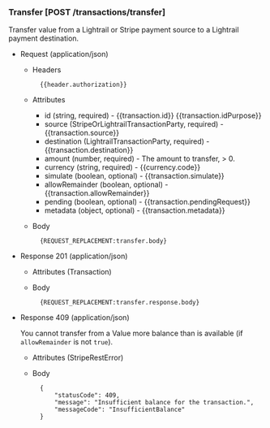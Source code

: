 ### Transfer [POST /transactions/transfer]

Transfer value from a Lightrail or Stripe payment source to a Lightrail payment destination.

+ Request (application/json)

    + Headers
    
            {{header.authorization}}

    + Attributes
        + id (string, required) - {{transaction.id}}  {{transaction.idPurpose}}
        + source (StripeOrLightrailTransactionParty, required) - {{transaction.source}}
        + destination (LightrailTransactionParty, required) - {{transaction.destination}}
        + amount (number, required) - The amount to transfer, > 0.
        + currency (string, required) - {{currency.code}}
        + simulate (boolean, optional) - {{transaction.simulate}}
        + allowRemainder (boolean, optional) - {{transaction.allowRemainder}}
        + pending (boolean, optional) - {{transaction.pendingRequest}}
        + metadata (object, optional) - {{transaction.metadata}}

    + Body

            {REQUEST_REPLACEMENT:transfer.body}

+ Response 201 (application/json)

    + Attributes (Transaction)

    + Body

            {REQUEST_REPLACEMENT:transfer.response.body}

+ Response 409 (application/json)

    You cannot transfer from a Value more balance than is available (if `allowRemainder` is not `true`).

    + Attributes (StripeRestError)

    + Body

            {
                "statusCode": 409,
                "message": "Insufficient balance for the transaction.",
                "messageCode": "InsufficientBalance"
            }

